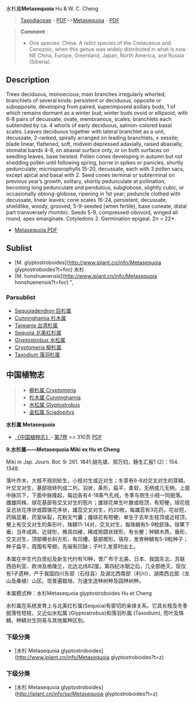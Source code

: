 水杉属**Metasequoia** Hu & W. C. Cheng

> [Taxodiaceae](http://www.iplant.cn/info/Taxodiaceae?t=foc) - [PDF](http://www.iplant.cn/foc/pdf/Taxodiaceae.pdf)>>[Metasequoia](http://www.iplant.cn/info/Metasequoia?t=foc) - [PDF](http://www.iplant.cn/foc/pdf/Metasequoia.pdf)

> **Comment** : 
> *  One species: China.
> A relict species of the Cretaceous and Cenozoic, when this genus was widely distributed in what is now NE China, Europe, Greenland, Japan, North America, and Russia (Siberia).

## Description

Trees deciduous, monoecious; main branches irregularly whorled; branchlets of several kinds: persistent or deciduous, opposite or subopposite, developing from paired, superimposed axillary buds, 1 of which remains dormant as a winter bud; winter buds ovoid or ellipsoid, with 6-8 pairs of decussate, ovate, membranous, scales; branchlets each subtended by ca. 4 whorls of early deciduous, salmon-colored basal scales. Leaves deciduous together with lateral branchlet as a unit, decussate, 2-ranked, spirally arranged on leading branchlets, ±  sessile; blade linear, flattened, soft, midvein depressed adaxially, raised abaxially, stomatal bands 4-8, on abaxial surface only, or on both surfaces on seedling leaves, base twisted. Pollen cones developing in autumn but not shedding pollen until following spring, borne in spikes or panicles, shortly pedunculate; microsporophylls 15-20, decussate, each with 3 pollen sacs, except apical and basal with 2. Seed cones terminal or subterminal on previous year’s growth, solitary, shortly pedunculate at pollination, becoming long pedunculate and pendulous, subglobose, slightly cubic, or occasionally oblong-globose, ripening in 1st year; peduncle clothed with decussate, linear leaves; cone scales 16-24, persistent, decussate, shieldlike, woody, grooved, 5-9-seeded (when fertile), base cuneate, distal part transversely rhombic. Seeds 5-9, compressed-obovoid, winged all round, apex emarginate. Cotyledons 2. Germination epigeal. 2*n* = 22*.

* [Metasequoia.PDF](http://www.iplant.cn/foc/pdf/Metasequoia.pdf)

## Sublist

* [M.  glyptostroboides](http://www.iplant.cn/info/Metasequoia glyptostroboides?t=foc)
 水杉
* [M.  honshuenensis](http://www.iplant.cn/info/Metasequoia honshuenensis?t=foc) ",

### Parsublist

* [Sequoiadendron  巨杉属](http://www.iplant.cn/info/Sequoiadendron?t=foc)
* [Cunninghamia  杉木属](http://www.iplant.cn/info/Cunninghamia?t=foc)
* [Taiwania  台湾杉属](http://www.iplant.cn/info/Taiwania?t=foc)
* [Sequoia  北美红杉属](http://www.iplant.cn/info/Sequoia?t=foc)
* [Glyptostrobus  水松属](http://www.iplant.cn/info/Glyptostrobus?t=foc)
* [Cryptomeria  柳杉属](http://www.iplant.cn/info/Cryptomeria?t=foc)
* [Taxodium  落羽杉属](http://www.iplant.cn/info/Taxodium?t=foc)

## 中国植物志

> * [柳杉属  Cryptomeria](http://www.iplant.cn/info/Cryptomeria?t=z)
> * [杉木属  Cunninghamia](http://www.iplant.cn/info/Cunninghamia?t=z)
> * [水松属  Glyptostrobus](http://www.iplant.cn/info/Glyptostrobus?t=z)
> * [金松属  Sciadopitys](http://www.iplant.cn/info/Sciadopitys?t=z)

**水杉属 Metasequoia**

* [《中国植物志》](http://www.iplant.cn/frps)- [第7卷](http://www.iplant.cn/frps/vol/7) >> 310页 [PDF](http://www.iplant.cn/frps/pdf/7/310y.pdf)

**9.水杉属——Metasequoia Miki ex Hu et Cheng**

Miki in Jap. Journ. Bot. 9: 261. 1841;胡先骕、郑万钧，静生汇报1 (2)：154. 1348.

落叶乔木，大枝不规则轮生，小枝对生或近对生；冬芽有6-8对交叉对生的芽鳞。叶交叉对生，基部扭转列成二列，羽状，条形，扁平，柔软，无柄或几无柄，上面中脉凹下，下面中脉隆起，每边各有4-18条气孔线，冬季与侧生小枝一同脱落。雌雄同株，球花基部有交叉对生的苞片；雄球花单生叶腋或枝顶，有短梗，球花枝呈总状花序状或圆锥花序状，雄蕊交叉对生，约20枚，每雄蕊有3花药，花丝短，药隔显著，药室纵裂，花粉无气囊；雌球花有短梗，单生于去年生枝顶或近枝顶，梗上有交叉对生的条形叶，珠鳞11-14对，交叉对生，每珠鳞有5-9枚胚珠。球果下垂，当年成熟，近球形，微具四棱，稀成矩圆状球形，有长梗；种鳞木质，盾形，交叉对生，顶部横长斜方形，有凹槽，基部楔形，宿存，发育种鳞有5-9粒种子；种子扁平，周围有窄翅，先端有凹缺；子叶2,发芽时出土。

本属在中生代白垩纪及新生代约有10种，曾广布于北美、日本、我国东北、苏联西伯利亚、欧洲及格陵兰，北达北纬82度。第四纪冰期之后，几全部绝灭，现仅有1孑遗种，产于我国四川东部（石柱县）及湖北西南部（利川）、湖南西北部（龙山及桑植）山区。现普遍栽培，为速生造林树种及园林树种。

本属模式种：水杉Metasequoia glyptostroboides Hu et Cheng

水杉属在系统发育上与北美红杉属(Sequoia)有密切的亲缘关系。它具长枝及冬季脱落性短枝，又近似水松属 (Glyptostrobus)和落羽杉属 (Taxodium), 而叶及珠鳞、种鳞对生则易与其他属种区别。

### 下级分类
* [水杉  Metasequoia glyptostroboides](http://www.iplant.cn/info/Metasequoia glyptostroboides?t=z)

### 下级分类
* [水杉  Metasequoia glyptostroboides](http://iplant.cn/info/sp/Metasequoia glyptostroboides?t=z)
